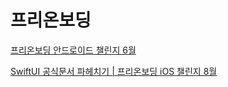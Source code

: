 # 프리온보딩 

[프리온보딩 안드로이드 챌린지 6월](https://github.com/jeehge/PreOnboarding/blob/main/Android/README.md)

[SwiftUI 공식문서 파헤치기 | 프리온보딩 iOS 챌린지 8월](https://github.com/jeehge/PreOnboarding/blob/main/SwiftUI/README.md)
